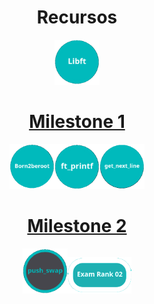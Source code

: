 
<h1 align="center" width="100%">Recursos</h1>
<p align="center" width="100%"><a href="0/"><img src="../documentation/0/libft.png" width="72" /></p>
  
<h1 align="center"><a href="milestone_1">Milestone 1</a></h1>

<p align="center" width="100%"><a href="milestone_1/"><img src="../documentation/milestone_1/born2beroot.png" width="72" /><a/><a href="milestone_1/"><img src="../documentation/milestone_1/ft_printf.png" width="72" /></a><a href="milestone_1/"><img src="../documentation/milestone_1/get_next_line.png" width="72" /></a></p>

<h1 align="center"><a href="milestone_1">Milestone 2</a></h1>

<p align="center" width="100%"><a href="milestone_2/"><img src="../documentation/milestone_2/push_swap.png" width="72" /><a/><a href="milestone_2/"><img src="../documentation/milestone_2/examrank02.png" width="102" /><a/>
